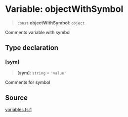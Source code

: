 # Variable: objectWithSymbol

> `const` **objectWithSymbol**: `object`

Comments variable with symbol

## Type declaration

### \[sym\]

> **\[sym\]**: `string` = `'value'`

Comments for symbol

## Source

[variables.ts:1](http://source-url)

